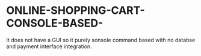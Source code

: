 # ONLINE-SHOPPING-CART-CONSOLE-BASED-
It does not have a GUI so it purely sonsole command based with no databse and payment interface integration.
